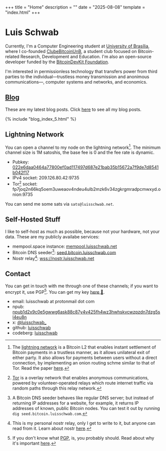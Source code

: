 +++
title = "Home"
description = ""
date = "2025-08-08"
template = "index.html"
+++

# Luis Schwab

Currently, I'm a Computer Engineering student at [University of Brasília](https://ene.unb.br),
where I co-founded [ClubeBitcoinUnB](https://github.com/ClubeBitcoinUnB), a student club
focused on Bitcoin-related  Research, Development and Education. I'm also an open-source developer
funded by the [BitcoinDevKit Foundation](https://bitcoindevkit.com).

I'm interested in permissionless technology that transfers power from third parties
to the individual—trustless money transmission and anonimous communications—,
computer systems and networks, and economics.

## [Blog](/blog)

These are my latest blog posts. Click [here](/blog) to see all my blog posts.

{% include "blog_index_5.html" %}

## Lightning Network

You can open a channel to my node on the lightning network[^ln]. The minimum channel size is 1M satoshis,
the base fee is 0 and the fee rate is dynamic.

- Pubkey: [022e6daa0464a77800ef0ad117497d687e21bab35b15672a7f9de7d8541b042f17](https://mempool.luisschwab.net/lightning/node/022e6daa0464a77800ef0ad117497d687e21bab35b15672a7f9de7d8541b042f17)
- IPv4 socket: 209.126.80.42:9735
- Tor[^tor] socket: fp7joq2n66kq5oem3uweaov4ndeu4ulb2mzk6v34zgkrgmradpcmwxyd.onion:9735

[^ln]:
    The [lightning network](https://river.com/learn/what-is-the-lightning-network/)
    is a Bitcoin L2 that enables instant settlement of Bitcoin
    payments in a trustless manner, as it allows unilateral exit of
    either party. It also allows for payments between users without a direct connection,
    by implementing an onion routing schme similar to that of Tor. Read the paper
    [here](https://lightning.network/lightning-network-paper.pdf).
[^tor]:
    [Tor](https://en.wikipedia.org/wiki/Tor_(network))
    is a overlay network that enables anonymous communications,
    powered by volunteer-operated relays which route internet traffic
    via random paths through this relay network.

You can send me some sats via `sats@luisschwab.net`.

## Self-Hosted Stuff

I like to self-host as much as possible, because not your hardware, not your data.
These are my publicly availabe services:

- mempool.space instance: [mempool.luisschwab.net](https://mempool.luisschwab.net)
- Bitcoin DNS seeder[^seed]: [seed.bitcoin.luisschwab.com](https://seed.bitcoin.luisschwab.com:53)
- Nostr relay[^nostr]: [wss://nostr.luisschwab.net](wss://nostr.luisschwab.net)

[^seed]:
    A Bitcoin DNS seeder behaves like regular DNS server;
    but instead of returning IP addresses for a website, for example,
    it returns IP addresses of known, public Bitcoin nodes.
    You can test it out by running `dig seed.bitcoin.luisschwab.com`.
[^nostr]:
    This is my personal nostr relay, only I get to write to it,
    but anyone can read from it. Learn about nostr [here](https://nostr.com).

## Contact

You can get in touch with me through one of these channels;
if you want to encrypt it, use PGP[^pgp]. You can get my key
[here 🔑](/pgp/FC43D25BEDD5EE7C.asc).

- email: luisschwab at protonmail dot com
- npub: [npub1d2x9c0e5gwwg6ask88c87y4v425fh4wz3hwhskvcwzpzdn7dzg5sl4eu8n](https://njump.me/npub1d2x9c0e5gwwg6ask88c87y4v425fh4wz3hwhskvcwzpzdn7dzg5sl4eu8n)
- x: [@luisschwab_](https://x.com/luisschwab_)
- github: [luisschwab](https://github.com/luisschwab)
- codeberg: [luisschwab](https://codeberg.org/luisschwab)

[^pgp]:
    If you don't know what [PGP](https://en.wikipedia.org/wiki/Pretty_Good_Privacy),
    is, you probably should. Read about why it's important
    [here](https://nakamotoinstitute.org/pt-br/library/porque-eu-escrevi-o-pgp/).
